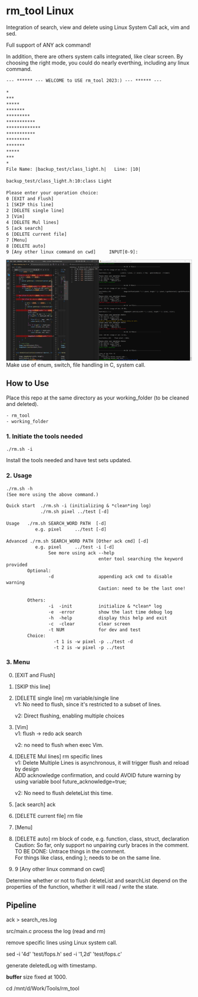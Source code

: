# rm_tool Linux
Integration of search, view and delete using Linux System Call ack, vim and sed.

Full support of ANY ack command!

In addition, there are others system calls integrated, like clear screen.
By choosing the right mode, you could do nearly everthing, including any linux command.
```
--- ****** --- WELCOME to USE rm_tool 2023:) --- ****** ---

*
***
*****
*******
*********
***********
*************
***********
*********
*******
*****
***
*
File Name: |backup_test/class_light.h|   Line: |10|

backup_test/class_light.h:10:class Light

Please enter your operation choice:
0 [EXIT and Flush]
1 [SKIP this line]
2 [DELETE single line]
3 [Vim]
4 [DELETE Mul lines]
5 [ack search]
6 [DELETE current file]
7 [Menu]
8 [DELETE auto]
9 [Any other linux command on cwd]     INPUT[0-9]:
```
![del_single](./del_single.png)
Make use of enum, switch, file handling in C, system call.
## How to Use
Place this repo at the same directory as your working_folder (to be cleaned and deleted).
```
- rm_tool
- working_folder
```
### 1. Initiate the tools needed
```
./rm.sh -i
```
Install the tools needed and have test sets updated.
### 2. Usage
```
./rm.sh -h
(See more using the above command.)
```
```
Quick start  ./rm.sh -i (initializing & *clean*ing log)
             ./rm.sh pixel ../test [-d]

Usage   ./rm.sh SEARCH_WORD PATH  [-d]
           e.g. pixel     ../test [-d]

Advanced ./rm.sh SEARCH_WORD PATH [Other ack cmd] [-d]
           e.g. pixel     ../test -i [-d]
                See more using ack --help
                                   enter tool searching the keyword provided
        Optional:
                -d                 appending ack cmd to disable warning
                                   Caution: need to be the last one!

        Others:
                -i  -init          initialize & *clean* log
                -e  -error         show the last time debug log
                -h  -help          display this help and exit
                -c  -clear         clear screen
                -t NUM             for dev and test
        Choice:
                  -t 1 is -w pixel -p ../test -d
                  -t 2 is -w pixel -p ../test
```
### 3. Menu
0. [EXIT and Flush]
1. [SKIP this line]
2. [DELETE single line] rm variable/single line <br/>
    v1: No need to flush, since it's restricted to a subset of lines.

    v2: Direct flushing, enabling multiple choices
3. [Vim]  <br/>
    v1: flush -> redo ack search
    
    v2: no need to flush when exec Vim.
4. [DELETE Mul lines] rm specific lines  <br/>
    v1: Delete Multiple Lines is asynchronous, it will trigger flush and reload by design <br/>
    ADD acknowledge confirmation, and could AVOID future warning by using variable  bool future_acknowledge=true; <br/>

    v2: No need to flush deleteList this time.
5. [ack search] ack
6. [DELETE current file] rm file
7. [Menu]
8. [DELETE auto] rm block of code, 
     e.g. function, class, struct, declaration<br/>
     Caution: So far, only support no unpairing curly braces in the comment.<br/> 
     TO BE DONE: Untrace things in the comment.<br/>
      For things like class, ending }; needs to be on the same line.
9. 9 [Any other linux command on cwd]
     

Determine whether or not to flush deleteList and searchList depend on the properties of the function, whether it will read / write the state.

## Pipeline
ack > search_res.log

src/main.c process the log (read and rm)

remove specific lines using Linux system call.

sed -i '4d' 'test/fops.h'
sed -i '1,2d' 'test/fops.c'

generate deletedLog with timestamp.

**buffer** size fixed at 1000.


cd /mnt/d/Work/Tools/rm_tool
